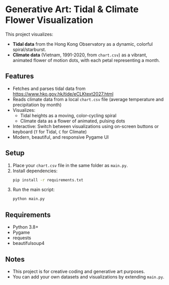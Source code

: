 
# Generative Art: Tidal & Climate Flower Visualization

This project visualizes:
- **Tidal data** from the Hong Kong Observatory as a dynamic, colorful spiral/starburst.
- **Climate data** (Vietnam, 1991-2020, from `chart.csv`) as a vibrant, animated flower of motion dots, with each petal representing a month.

## Features
- Fetches and parses tidal data from https://www.hko.gov.hk/tide/eCLKtext2027.html
- Reads climate data from a local `chart.csv` file (average temperature and precipitation by month)
- Visualizes:
  - Tidal heights as a moving, color-cycling spiral
  - Climate data as a flower of animated, pulsing dots
- Interactive: Switch between visualizations using on-screen buttons or keyboard (`T` for Tidal, `C` for Climate)
- Modern, beautiful, and responsive Pygame UI

## Setup
1. Place your `chart.csv` file in the same folder as `main.py`.
2. Install dependencies:
   ```sh
   pip install -r requirements.txt
   ```
3. Run the main script:
   ```sh
   python main.py
   ```

## Requirements
- Python 3.8+
- Pygame
- requests
- beautifulsoup4

## Notes
- This project is for creative coding and generative art purposes.
- You can add your own datasets and visualizations by extending `main.py`.
